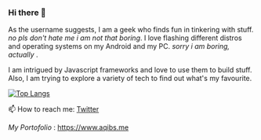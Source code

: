 ### Hi there 👋

<!--
**geeqib23/geeqib23** is a ✨ _special_ ✨ repository because its `README.md` (this file) appears on your GitHub profile.
-->

As the username suggests, I am a geek who finds fun in tinkering with stuff. *no pls don't hate me i am not that boring*.
I love flashing different distros and operating systems on my Android and my PC.  *sorry i am boring, actually* .

I am intrigued by Javascript frameworks and love to use them to build stuff. Also, I am trying to explore a variety of tech to find out what's my favourite.

[![Top Langs](https://github-readme-stats.vercel.app/api/top-langs/?username=geeqib23&layout=compact)](https://github.com/anuraghazra/github-readme-stats)

📫 How to reach me: [Twitter](https://twitter.com/geeqib23)

*My Portofolio* : https://www.aqibs.me
